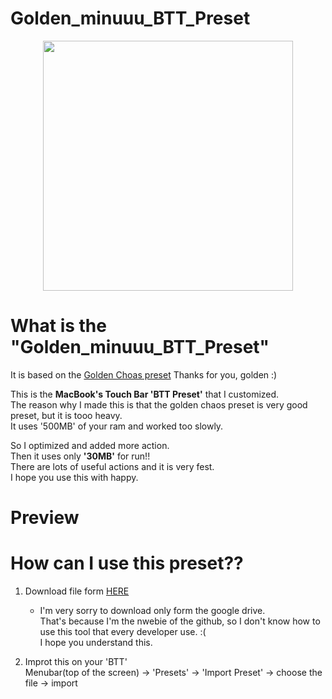 # Golden_minuuu_BTT_Preset
<p align="center">
<img width="400px" src="https://i.imgur.com/kyS3DFB.png"/>
</p>

# What is the "Golden_minuuu_BTT_Preset"
It is based on the [Golden Choas preset](https://community.folivora.ai/t/goldenchaos-btt-the-complete-touch-bar-ui-replacement/1281)
Thanks for you, golden :)

This is the __MacBook's Touch Bar 'BTT Preset'__ that I customized.\
The reason why I made this is that the golden chaos preset is very good preset, but it is tooo heavy.\
It uses '500MB' of your ram and worked too slowly.


So I optimized and added more action.\
Then it uses only __'30MB'__ for run!!\
There are lots of useful actions and it is very fest.\
I hope you use this with happy.


# Preview




# How can I use this preset??
1. Download file form [HERE](https://drive.google.com/drive/folders/1usBuvMZwIbimJhtmEZlx5221_QS1Ithb?usp=sharing)
   * I'm very sorry to download only form the google drive.\
     That's because I'm the nwebie of the github, so I don't know how to use this tool that every developer use. :(\
     I hope you understand this.
     
2. Improt this on your 'BTT'\
   Menubar(top of the screen) -> 'Presets' -> 'Import Preset' -> choose the file -> import
   
